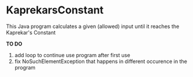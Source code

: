 # KaprekarsConstant
This Java program calculates a given (allowed) input until it reaches the Kaprekar's Constant

**TO DO**
1. add loop to continue use program after first use
2. fix NoSuchElementException that happens in different occurence in the program
